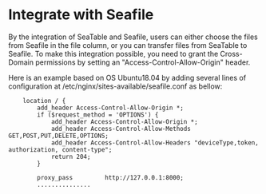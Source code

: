 # Integrate with Seafile

By the integration of SeaTable and Seafile,  users can either choose the files from Seafile in the file column, or you can transfer  files from SeaTable to Seafile. To make this integration possible, you need to grant the Cross-Domain permissions by setting an "Access-Control-Allow-Origin" header.

Here is an example based on OS Ubuntu18.04 by adding several lines of configuration at /etc/nginx/sites-available/seafile.conf as bellow:

```
    location / {
        add_header Access-Control-Allow-Origin *;
        if ($request_method = 'OPTIONS') {
            add_header Access-Control-Allow-Origin *;
            add_header Access-Control-Allow-Methods GET,POST,PUT,DELETE,OPTIONS;
            add_header Access-Control-Allow-Headers "deviceType,token, authorization, content-type";
            return 204;
        }
﻿
        proxy_pass         http://127.0.0.1:8000;
        ...............

```


